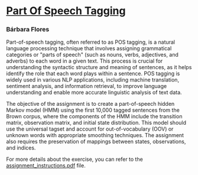 # [Part Of Speech Tagging](https://github.com/BarbaraPFloresRios/IDS703_NLP_NaturalLanguageProcessing/blob/main/PartOfSpeechTagging/README.md)
### Bárbara Flores

Part-of-speech tagging, often referred to as POS tagging, is a natural language processing technique that involves assigning grammatical categories or "parts of speech" (such as nouns, verbs, adjectives, and adverbs) to each word in a given text. This process is crucial for understanding the syntactic structure and meaning of sentences, as it helps identify the role that each word plays within a sentence. POS tagging is widely used in various NLP applications, including machine translation, sentiment analysis, and information retrieval, to improve language understanding and enable more accurate linguistic analysis of text data.

The objective of the assignment is to create a part-of-speech hidden Markov model (HMM) using the first 10,000 tagged sentences from the Brown corpus, where the components of the HMM include the transition matrix, observation matrix, and initial state distribution. This model should use the universal tagset and account for out-of-vocabulary (OOV) or unknown words with appropriate smoothing techniques. The assignment also requires the preservation of mappings between states, observations, and indices.

For more details about the exercise, you can refer to the [assignment_instructions.pdf](https://github.com/BarbaraPFloresRios/IDS703_NLP_NaturalLanguageProcessing/blob/main/PartOfSpeechTagging/assignment_instructions.pdf) file.
